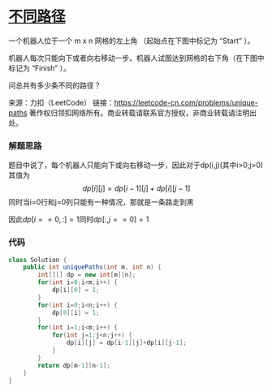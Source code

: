 # [不同路径](!https://leetcode-cn.com/problems/unique-paths/)

一个机器人位于一个 m x n 网格的左上角 （起始点在下图中标记为 “Start” ）。

机器人每次只能向下或者向右移动一步。机器人试图达到网格的右下角（在下图中标记为 “Finish” ）。

问总共有多少条不同的路径？

来源：力扣（LeetCode）
链接：https://leetcode-cn.com/problems/unique-paths
著作权归领扣网络所有。商业转载请联系官方授权，非商业转载请注明出处。



### 解题思路

题目中说了，每个机器人只能向下或向右移动一步，因此对于dp(i,j)(其中i>0;j>0) 其值为
$$
dp[i][j] = dp[i-1][j]+ dp[i][j-1]
$$
同时当i=0行和j=0列只能有一种情况，那就是一条路走到黑

因此$dp[i==0,:] = 1$同时$dp[:,j==0]=1$



### 代码

```java
class Solution {
    public int uniquePaths(int m, int n) {
        int[][] dp = new int[m][n];
        for(int i=0;i<m;i++) {
            dp[i][0] = 1;
        }
        for(int i=0;i<n;i++) {
            dp[0][i] = 1;
        }
        for(int i=1;i<m;i++) {
            for(int j=1;j<n;j++) {
                dp[i][j] = dp[i-1][j]+dp[i][j-1];
            }
        }
        return dp[m-1][n-1];
    }
}
```



